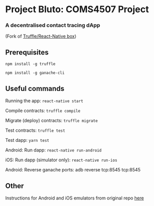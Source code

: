 # Project Bluto: COMS4507 Project

### A decentralised contact tracing dApp

(Fork of [Truffle/React-Native box](https://www.trufflesuite.com/boxes/drizzle-react-native))

## Prerequisites

`npm install -g truffle`

`npm install -g ganache-cli`


## Useful commands

  Running the app:                `react-native start`

  Compile contracts:              `truffle compile`

  Migrate (deploy) contracts:              `truffle migrate`

  Test contracts:                 `truffle test`

  Test dapp:                      `yarn test`

  Android: Run dapp:              `react-native run-android`

  iOS: Run dapp (simulator only): `react-native run-ios`

  Android: Reverse ganache ports: adb reverse tcp:8545 tcp:8545

## Other 

  Instructions for Android and iOS emulators from original repo [here](https://www.trufflesuite.com/boxes/drizzle-react-native)